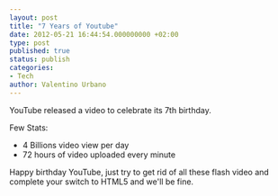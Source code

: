 ```yaml
---
layout: post
title: "7 Years of Youtube"
date: 2012-05-21 16:44:54.000000000 +02:00
type: post
published: true
status: publish
categories:
- Tech
author: Valentino Urbano 
---
```


YouTube released a video to celebrate its 7th birthday.

Few Stats:

* 4 Billions video view per day
* 72 hours of video uploaded every minute

Happy birthday YouTube, just try to get rid of all these flash video and complete your switch to HTML5 and we'll be fine.